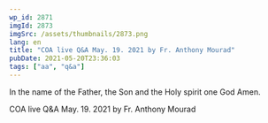 ```yaml
---
wp_id: 2871
imgId: 2873
imgSrc: /assets/thumbnails/2873.png
lang: en
title: "COA live Q&A May. 19. 2021 by Fr. Anthony Mourad"
pubDate: 2021-05-20T23:36:03
tags: ["aa", "q&a"]
---
```


<!-- page: 6 -->

<p>In the name of the Father, the Son and the Holy spirit one God Amen.</p>
<p>COA live Q&amp;A May. 19. 2021 by Fr. Anthony Mourad</p>
